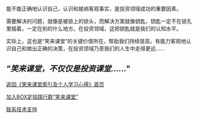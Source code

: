 能不能正确地认识自己，认识和接纳客观事实，是投资领域成功的重要因素。

需要解决的问题，就像是被锁上的锁头，而解决方案就像钥匙，钥匙一定不在锁孔里插着，一定在别的什么地方。在投资领域，这把钥匙就是我们的认知水平。

实际上，这也是“笑来课堂”的关键价值所在，帮助我们持续提高，有能力客观地认识自己和做出正确的决策，在投资领域乃至我们的人生中走得更远……

## ***"笑来课堂，不仅仅是投资课堂……"***

[返回《笑来课堂索引及个人学习心得》首页](/README.md)

[加入BOX定投践行群“笑来课堂”](/xiaolai-class.md)

[联系技术支持](/contact-info.md)

